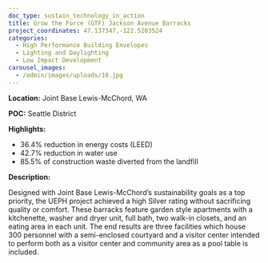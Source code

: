 ```yaml
---
doc_type: sustain_technology_in_action
title: Grow the Force (GTF) Jackson Avenue Barracks
project_coordinates: 47.137347,-122.5203524
categories:
  - High Performance Building Envelopes
  - Lighting and Daylighting
  - Low Impact Development
carousel_images:
  - /admin/images/uploads/10.jpg
---
```


**Location:** Joint Base Lewis-McChord, WA

**POC:** Seattle District

**Highlights:**

- 36.4% reduction in energy costs (LEED)
- 42.7% reduction in water use
- 85.5% of construction waste diverted from the landfill

**Description:**

Designed with Joint Base Lewis-McChord’s sustainability goals as a top priority, the UEPH project achieved a high Silver rating without sacrificing quality or comfort. These barracks feature garden style apartments with a kitchenette, washer and dryer unit, full bath, two walk-in closets, and an eating area in each unit. The end results are three facilities which house 300 personnel with a semi-enclosed courtyard and a visitor center intended to perform both as a visitor center and community area as a pool table is included.
